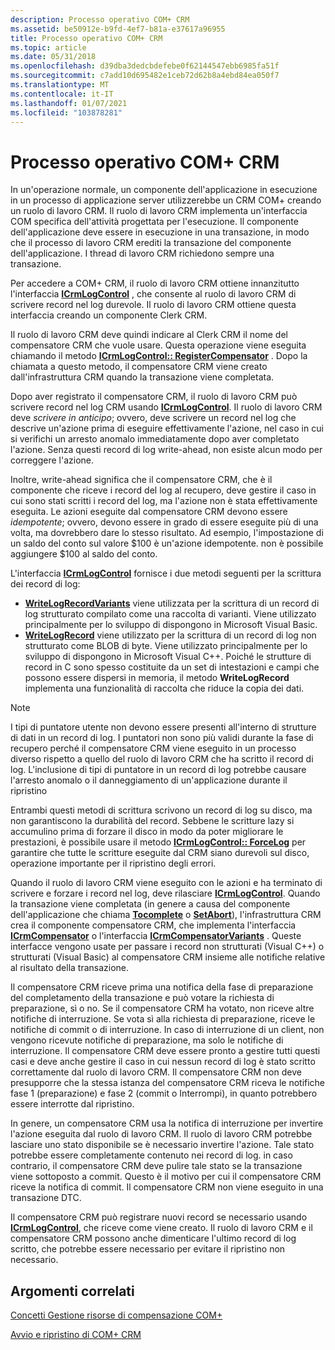 ```yaml
---
description: Processo operativo COM+ CRM
ms.assetid: be50912e-b9fd-4ef7-b81a-e37617a96955
title: Processo operativo COM+ CRM
ms.topic: article
ms.date: 05/31/2018
ms.openlocfilehash: d39dba3dedcbdefebe0f62144547ebb6985fa51f
ms.sourcegitcommit: c7add10d695482e1ceb72d62b8a4ebd84ea050f7
ms.translationtype: MT
ms.contentlocale: it-IT
ms.lasthandoff: 01/07/2021
ms.locfileid: "103878281"
---
```

# <a name="com-crm-operating-process"></a>Processo operativo COM+ CRM

In un'operazione normale, un componente dell'applicazione in esecuzione in un processo di applicazione server utilizzerebbe un CRM COM+ creando un ruolo di lavoro CRM. Il ruolo di lavoro CRM implementa un'interfaccia COM specifica dell'attività progettata per l'esecuzione. Il componente dell'applicazione deve essere in esecuzione in una transazione, in modo che il processo di lavoro CRM erediti la transazione del componente dell'applicazione. I thread di lavoro CRM richiedono sempre una transazione.

Per accedere a COM+ CRM, il ruolo di lavoro CRM ottiene innanzitutto l'interfaccia [**ICrmLogControl**](/windows/desktop/api/ComSvcs/nn-comsvcs-icrmlogcontrol) , che consente al ruolo di lavoro CRM di scrivere record nel log durevole. Il ruolo di lavoro CRM ottiene questa interfaccia creando un componente Clerk CRM.

Il ruolo di lavoro CRM deve quindi indicare al Clerk CRM il nome del compensatore CRM che vuole usare. Questa operazione viene eseguita chiamando il metodo [**ICrmLogControl:: RegisterCompensator**](/windows/desktop/api/ComSvcs/nf-comsvcs-icrmlogcontrol-registercompensator) . Dopo la chiamata a questo metodo, il compensatore CRM viene creato dall'infrastruttura CRM quando la transazione viene completata.

Dopo aver registrato il compensatore CRM, il ruolo di lavoro CRM può scrivere record nel log CRM usando [**ICrmLogControl**](/windows/desktop/api/ComSvcs/nn-comsvcs-icrmlogcontrol). Il ruolo di lavoro CRM deve *scrivere in anticipo*; ovvero, deve scrivere un record nel log che descrive un'azione prima di eseguire effettivamente l'azione, nel caso in cui si verifichi un arresto anomalo immediatamente dopo aver completato l'azione. Senza questi record di log write-ahead, non esiste alcun modo per correggere l'azione.

Inoltre, write-ahead significa che il compensatore CRM, che è il componente che riceve i record del log al recupero, deve gestire il caso in cui sono stati scritti i record del log, ma l'azione non è stata effettivamente eseguita. Le azioni eseguite dal compensatore CRM devono essere *idempotente*; ovvero, devono essere in grado di essere eseguite più di una volta, ma dovrebbero dare lo stesso risultato. Ad esempio, l'impostazione di un saldo del conto sul valore $100 è un'azione idempotente. non è possibile aggiungere $100 al saldo del conto.

L'interfaccia [**ICrmLogControl**](/windows/desktop/api/ComSvcs/nn-comsvcs-icrmlogcontrol) fornisce i due metodi seguenti per la scrittura dei record di log:

-   [**WriteLogRecordVariants**](/windows/desktop/api/ComSvcs/nf-comsvcs-icrmlogcontrol-writelogrecordvariants) viene utilizzata per la scrittura di un record di log strutturato compilato come una raccolta di varianti. Viene utilizzato principalmente per lo sviluppo di dispongono in Microsoft Visual Basic.
-   [**WriteLogRecord**](/windows/desktop/api/ComSvcs/nf-comsvcs-icrmlogcontrol-writelogrecord) viene utilizzato per la scrittura di un record di log non strutturato come BLOB di byte. Viene utilizzato principalmente per lo sviluppo di dispongono in Microsoft Visual C++. Poiché le strutture di record in C sono spesso costituite da un set di intestazioni e campi che possono essere dispersi in memoria, il metodo **WriteLogRecord** implementa una funzionalità di raccolta che riduce la copia dei dati.

> [!Note]  
> I tipi di puntatore utente non devono essere presenti all'interno di strutture di dati in un record di log. I puntatori non sono più validi durante la fase di recupero perché il compensatore CRM viene eseguito in un processo diverso rispetto a quello del ruolo di lavoro CRM che ha scritto il record di log. L'inclusione di tipi di puntatore in un record di log potrebbe causare l'arresto anomalo o il danneggiamento di un'applicazione durante il ripristino

 

Entrambi questi metodi di scrittura scrivono un record di log su disco, ma non garantiscono la durabilità del record. Sebbene le scritture lazy si accumulino prima di forzare il disco in modo da poter migliorare le prestazioni, è possibile usare il metodo [**ICrmLogControl:: ForceLog**](/windows/desktop/api/ComSvcs/nf-comsvcs-icrmlogcontrol-forcelog) per garantire che tutte le scritture eseguite dal CRM siano durevoli sul disco, operazione importante per il ripristino degli errori.

Quando il ruolo di lavoro CRM viene eseguito con le azioni e ha terminato di scrivere e forzare i record nel log, deve rilasciare [**ICrmLogControl**](/windows/desktop/api/ComSvcs/nn-comsvcs-icrmlogcontrol). Quando la transazione viene completata (in genere a causa del componente dell'applicazione che chiama [**Tocomplete**](/windows/desktop/api/ComSvcs/nf-comsvcs-iobjectcontext-setcomplete) o [**SetAbort**](/windows/desktop/api/ComSvcs/nf-comsvcs-iobjectcontext-setabort)), l'infrastruttura CRM crea il componente compensatore CRM, che implementa l'interfaccia [**ICrmCompensator**](/windows/desktop/api/ComSvcs/nn-comsvcs-icrmcompensator) o l'interfaccia [**ICrmCompensatorVariants**](/windows/desktop/api/ComSvcs/nn-comsvcs-icrmcompensatorvariants) . Queste interfacce vengono usate per passare i record non strutturati (Visual C++) o strutturati (Visual Basic) al compensatore CRM insieme alle notifiche relative al risultato della transazione.

Il compensatore CRM riceve prima una notifica della fase di preparazione del completamento della transazione e può votare la richiesta di preparazione, sì o no. Se il compensatore CRM ha votato, non riceve altre notifiche di interruzione. Se vota sì alla richiesta di preparazione, riceve le notifiche di commit o di interruzione. In caso di interruzione di un client, non vengono ricevute notifiche di preparazione, ma solo le notifiche di interruzione. Il compensatore CRM deve essere pronto a gestire tutti questi casi e deve anche gestire il caso in cui nessun record di log è stato scritto correttamente dal ruolo di lavoro CRM. Il compensatore CRM non deve presupporre che la stessa istanza del compensatore CRM riceva le notifiche fase 1 (preparazione) e fase 2 (commit o Interrompi), in quanto potrebbero essere interrotte dal ripristino.

In genere, un compensatore CRM usa la notifica di interruzione per invertire l'azione eseguita dal ruolo di lavoro CRM. Il ruolo di lavoro CRM potrebbe lasciare uno stato disponibile se è necessario invertire l'azione. Tale stato potrebbe essere completamente contenuto nei record di log. in caso contrario, il compensatore CRM deve pulire tale stato se la transazione viene sottoposto a commit. Questo è il motivo per cui il compensatore CRM riceve la notifica di commit. Il compensatore CRM non viene eseguito in una transazione DTC.

Il compensatore CRM può registrare nuovi record se necessario usando [**ICrmLogControl**](/windows/desktop/api/ComSvcs/nn-comsvcs-icrmlogcontrol), che riceve come viene creato. Il ruolo di lavoro CRM e il compensatore CRM possono anche dimenticare l'ultimo record di log scritto, che potrebbe essere necessario per evitare il ripristino non necessario.

## <a name="related-topics"></a>Argomenti correlati

<dl> <dt>

[Concetti Gestione risorse di compensazione COM+](com--compensating-resource-manager-concepts.md)
</dt> <dt>

[Avvio e ripristino di COM+ CRM](com--crm-startup-and-recovery.md)
</dt> </dl>

 

 



